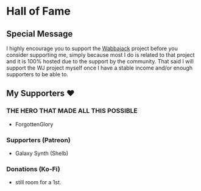 # Hall of Fame

## Special Message

I highly encourage you to support the [Wabbajack](https://www.wabbajack.org/#/) project before you consider supporting me, simply because most I do is related to that project and it is 100% hosted due to the support by the community. That said I will support the WJ project myself once I have a stable income and/or enough supporters to be able to.

## My Supporters ♥

### THE HERO THAT MADE ALL THIS POSSIBLE

- ForgottenGlory

### Supporters (Patreon)

- Galaxy Synth (Shelb)

### Donations (Ko-Fi)

- still room for a 1st.
